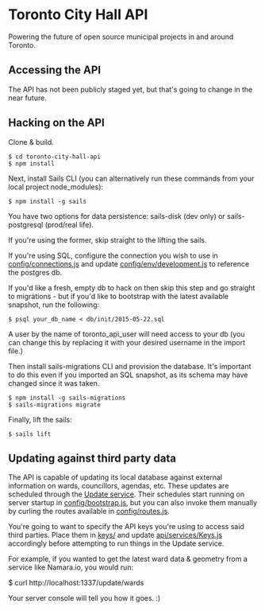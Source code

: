 # Toronto City Hall API

Powering the future of open source municipal projects in and around Toronto.

## Accessing the API ##

The API has not been publicly staged yet, but that's going to change in the near future.

## Hacking on the API ##

Clone & build.

    $ cd toronto-city-hall-api
    $ npm install

Next, install Sails CLI (you can alternatively run these commands from your local project node_modules):

    $ npm install -g sails

You have two options for data persistence: sails-disk (dev only) or sails-postgresql (prod/real life). 

If you're using the former, skip straight to the lifting the sails.

If you're using SQL, configure the connection you wish to use in [config/connections.js](https://github.com/designcofounders/toronto-city-hall-api/blob/master/config/connections.js) and update [config/env/development.js](https://github.com/designcofounders/toronto-city-hall-api/blob/master/config/env/development.js) to reference the postgres db. 

If you'd like a fresh, empty db to hack on then skip this step and go straight to migrations - but if you'd like to bootstrap with the latest available snapshot, run the following:

    $ psql your_db_name < db/init/2015-05-22.sql 

A user by the name of toronto_api_user will need access to your db (you can change this by replacing it with your desired username in the import file.)

Then install sails-migrations CLI and provision the database. It's important to do this even if you imported an SQL snapshot, as its schema may have changed since it was taken.
```
$ npm install -g sails-migrations
$ sails-migrations migrate
```

Finally, lift the sails:

    $ sails lift

## Updating against third party data ##

The API is capable of updating its local database against external information on wards, councillors, agendas, etc. These updates are scheduled through the [Update service](https://github.com/designcofounders/toronto-city-hall-api/blob/master/api/services/Update.js). Their schedules start running on server startup in [config/bootstrap.js](https://github.com/designcofounders/toronto-city-hall-api/blob/master/config/bootstrap.js), but you can also invoke them manually by curling the routes available in [config/routes.js](https://github.com/designcofounders/toronto-city-hall-api/blob/master/config/routes.js).

You're going to want to specify the API keys you're using to access said third parties. Place them in [keys/](https://github.com/designcofounders/toronto-city-hall-api/tree/master/keys) and update [api/services/Keys.js](https://github.com/designcofounders/toronto-city-hall-api/blob/master/api/services/Keys.js) accordingly before attempting to run things in the Update service.

For example, if you wanted to get the latest ward data & geometry from a service like Namara.io, you would run:

$ curl http://localhost:1337/update/wards

Your server console will tell you how it goes. :)

